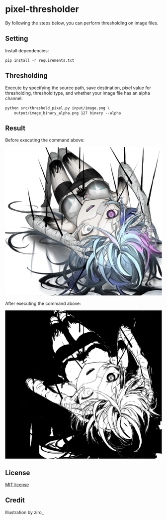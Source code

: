# pixel-thresholder

By following the steps below, you can perform thresholding on image files.

## Setting
Install dependencies:
```
pip install -r requirements.txt
```

## Thresholding
Execute by specifying the source path, save destination, pixel value for thresholding, threshold type, and whether your image file has an alpha channel:
```
python src/threshold_pixel.py input/image.png \
    output/image_binary_alpha.png 127 binary --alpha
```

## Result
Before executing the command above:

![before](https://github.com/mozu-dev/pixel-thresholder/blob/main/input/image.png)

After executing the command above:

![after](https://github.com/mozu-dev/pixel-thresholder/blob/main/output/image_binary.png)

## License
[MIT license](https://github.com/mozu-dev/pixel-thresholder/blob/main/LICENSE)

## Credit
Illustration by ziro_